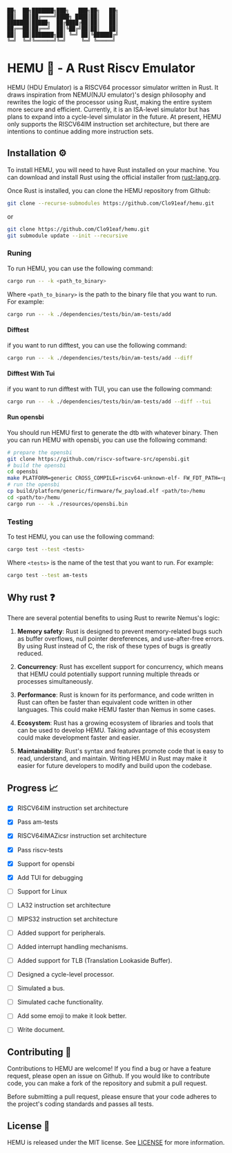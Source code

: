 ```
██╗  ██╗███████╗███╗   ███╗██╗   ██╗
██║  ██║██╔════╝████╗ ████║██║   ██║
███████║█████╗  ██╔████╔██║██║   ██║
██╔══██║██╔══╝  ██║╚██╔╝██║██║   ██║
██║  ██║███████╗██║ ╚═╝ ██║╚██████╔╝
╚═╝  ╚═╝╚══════╝╚═╝     ╚═╝ ╚═════╝ 
```
# HEMU 🚀 - A Rust Riscv Emulator

HEMU (HDU Emulator) is a RISCV64 processor simulator written in Rust. It draws inspiration from NEMU(NJU emulator)'s design philosophy and rewrites the logic of the processor using Rust, making the entire system more secure and efficient. Currently, it is an ISA-level simulator but has plans to expand into a cycle-level simulator in the future. At present, HEMU only supports the RISCV64IM instruction set architecture, but there are intentions to continue adding more instruction sets.

## Installation ⚙️

To install HEMU, you will need to have Rust installed on your machine. You can download and install Rust using the official installer from [rust-lang.org](https://www.rust-lang.org/tools/install).

Once Rust is installed, you can clone the HEMU repository from Github:

```sh
git clone --recurse-submodules https://github.com/Clo91eaf/hemu.git
```

or

```sh
git clone https://github.com/Clo91eaf/hemu.git
git submodule update --init --recursive
```

### Runing

To run HEMU, you can use the following command:

```sh
cargo run -- -k <path_to_binary>
```

Where `<path_to_binary>` is the path to the binary file that you want to run. For example:

```sh
cargo run -- -k ./dependencies/tests/bin/am-tests/add
```

#### Difftest

if you want to run difftest, you can use the following command:

```sh
cargo run -- -k ./dependencies/tests/bin/am-tests/add --diff
```

#### Difftest With Tui

if you want to run difftest with TUI, you can use the following command:

```sh
cargo run -- -k ./dependencies/tests/bin/am-tests/add --diff --tui
```

#### Run opensbi

You should run HEMU first to generate the dtb with whatever binary. Then you can run HEMU with opensbi, you can use the following command:

```sh
# prepare the opensbi
git clone https://github.com/riscv-software-src/opensbi.git
# build the opensbi
cd opensbi
make PLATFORM=generic CROSS_COMPILE=riscv64-unknown-elf- FW_FDT_PATH=<path/to>/hemu/dependencies/opensbi/hemu.dtb
# run the opensbi
cp build/platform/generic/firmware/fw_payload.elf <path/to>/hemu
cd <path/to>/hemu
cargo run -- -k ./resources/opensbi.bin
```

### Testing

To test HEMU, you can use the following command:

```sh
cargo test --test <tests>
```

Where `<tests>` is the name of the test that you want to run. For example:

```sh
cargo test --test am-tests
```

## Why rust ❓

There are several potential benefits to using Rust to rewrite Nemus's logic:

1. **Memory safety**: Rust is designed to prevent memory-related bugs such as buffer overflows, null pointer dereferences, and use-after-free errors. By using Rust instead of C, the risk of these types of bugs is greatly reduced.

2. **Concurrency**: Rust has excellent support for concurrency, which means that HEMU could potentially support running multiple threads or processes simultaneously.

3. **Performance**: Rust is known for its performance, and code written in Rust can often be faster than equivalent code written in other languages. This could make HEMU faster than Nemus in some cases.

4. **Ecosystem**: Rust has a growing ecosystem of libraries and tools that can be used to develop HEMU. Taking advantage of this ecosystem could make development faster and easier.

5. **Maintainability**: Rust's syntax and features promote code that is easy to read, understand, and maintain. Writing HEMU in Rust may make it easier for future developers to modify and build upon the codebase.

## Progress 📈

- [x] RISCV64IM instruction set architecture
- [x] Pass am-tests
- [x] RISCV64IMAZicsr instruction set architecture
- [x] Pass riscv-tests
- [x] Support for opensbi
- [x] Add TUI for debugging
- [ ] Support for Linux

- [ ] LA32 instruction set architecture
- [ ] MIPS32 instruction set architecture
- [ ] Added support for peripherals.
- [ ] Added interrupt handling mechanisms.
- [ ] Added support for TLB (Translation Lookaside Buffer).
- [ ] Designed a cycle-level processor.
- [ ] Simulated a bus.
- [ ] Simulated cache functionality.

- [ ] Add some emoji to make it look better.
- [ ] Write document.

## Contributing 🤝

Contributions to HEMU are welcome! If you find a bug or have a feature request, please open an issue on Github. If you would like to contribute code, you can make a fork of the repository and submit a pull request.

Before submitting a pull request, please ensure that your code adheres to the project's coding standards and passes all tests.

## License 📜

HEMU is released under the MIT license. See [LICENSE](https://github.com/username/HEMU/blob/master/LICENSE) for more information.
